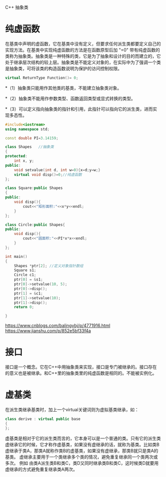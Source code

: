 C++ 抽象类
# 纯虚函数
在基类中声明的虚函数，它在基类中没有定义，但要求任何派生类都要定义自己的实现方法。在基类中实现纯虚函数的方法是在函数原型后加 "=0"
带有纯虚函数的类称为抽象类。抽象类是一种特殊的类，它是为了抽象和设计的目的而建立的，它处于继承层次结构的较上层。抽象类是不能定义对象的，在实际中为了强调一个类是抽象类，可将该类的构造函数说明为保护的访问控制权限。
```cpp
virtual ReturnType Function()= 0;
```
*（1）抽象类只能用作其他类的基类，不能建立抽象类对象。

*（2）抽象类不能用作参数类型、函数返回类型或显式转换的类型。

*（3）可以定义指向抽象类的指针和引用，此指针可以指向它的派生类，进而实现多态性。

```cpp
#include<iostream>
using namespace std;

const double PI=3.14159;

class Shapes   //抽象类
{
protected:
    int x, y;
public:
    void setvalue(int d, int w=0){x=d;y=w;}
    virtual void disp()=0;//纯虚函数
};

class Square:public Shapes
{
public:
    void disp(){
        cout<<"矩形面积:"<<x*y<<endl;
    }
};

class Circle:public Shapes{
public:
    void disp(){
        cout<<"圆面积:"<<PI*x*x<<endl;
    }
};

int main()
{
    Shapes *ptr[2]; //定义对象指针数组
    Square s1;
    Circle c1;
    ptr[0] = &s1;
    ptr[0]->setvalue(10, 5);
    ptr[0]->disp();
    ptr[1] = &c1;
    ptr[1]->setvalue(10);
    ptr[1]->disp();
    return 0;

}
```
https://www.cnblogs.com/balingybj/p/4771916.html
https://www.jianshu.com/p/852e5bf33f4a

# 接口
接口是一个概念。它在C++中用抽象类来实现，接口是专门被继承的。接口存在的意义也是被继承。和C++里的抽象类里的纯虚函数是相同的。不能被实例化。

# 虚基类

在派生类继承基类时，加上一个virtual关键词则为虚拟基类继承，如：
``` cpp
class derive : virtual public base
{
};
```
虚基类是相对于它的派生类而言的，它本身可以是一个普通的类。只有它的派生类虚继承它的时候，它才称作虚基类，如果没有虚继承的话，就称为基类。比如类B虚继承于类A，那类A就称作类B的虚基类，如果没有虚继承，那类B就只是类A的基类。
虚继承主要用于一个类继承多个类的情况，避免重复继承同一个类两次或多次。
例如 由类A派生类B和类C，类D又同时继承类B和类C，这时候类D就要用虚继承的方式避免重复继承类A两次。
